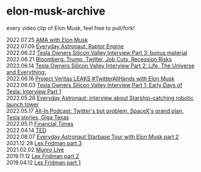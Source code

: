 # elon-musk-archive
every video clip of Elon Musk, feel free to pull/fork!<br/>

2022.07.25 [AMA with Elon Musk](https://www.youtube.com/watch?v=_vp7zsrreGw)<br/>
2022.07.09 [Everyday Astronaut: Raptor Engine](https://www.youtube.com/watch?v=E7MQb9Y4FAE)<br/>
2022.06.22 [Tesla Owners Silicon Valley Interview Part 3: bonus material](https://www.youtube.com/watch?v=u5w_VkAx6tc&t=1351s)<br/>
2022.06.21 [Bloomberg: Trump, Twitter, Job Cuts, Recession Risks](https://www.youtube.com/watch?v=TjBA6jy4ako)<br/>
2022.06.14 [Tesla Owners Silicon Valley Interview Part 2: Life, The Universe and Everything: ](https://www.youtube.com/watch?v=iHmSrK238vI&t=610s)<br/>
2022.06.16 [Project Veritas LEAKS #TwitterAllHands with Elon Musk](https://www.youtube.com/watch?v=UcxCt7KSTXs)<br/>
2022.06.03 [Tesla Owners Silicon Valley Interview Part 1: Early Days of Tesla: Interview Part 1](https://www.youtube.com/watch?v=AeeeEDSekG8)<br/>
2022.05.26 [Everyday Astronaut: interview about Starship-catching robotic launch tower](https://www.youtube.com/watch?v=XP5k3ZzPf_0&t=254s)<br/>
2022.05.17 [All-In Podcast: Twitter's bot problem, SpaceX's grand plan, Tesla stories, Giga Texas](https://www.youtube.com/watch?v=CnxzrX9tNoc)<br/>
2022.05.11 [Financial Times](https://www.youtube.com/watch?v=2cNLh1gfQIk&t=1845s)<br/>
2022.04.14 [TED](https://www.youtube.com/watch?v=cdZZpaB2kDM)<br/>
2022.08.07 [Everyday Astronaut Starbase Tour with Elon Musk part 2](https://www.youtube.com/watch?v=SA8ZBJWo73E&t=247s)<br/>
2021.12.28 [Lex Fridman part 3](https://www.youtube.com/watch?v=DxREm3s1scA&t=2116s)<br/>
2021.02.02 [Munro Live](https://www.youtube.com/watch?v=YAtLTLiqNwg)<br/>
2019.11.12 [Lex Fridman part 2](https://www.youtube.com/watch?v=smK9dgdTl40)<br/>
2019.04.12 [Lex Fridman part 1](https://www.youtube.com/watch?v=dEv99vxKjVI)





